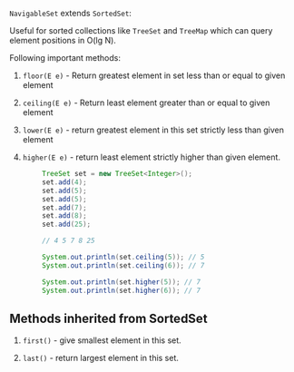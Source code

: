 

`NavigableSet` extends `SortedSet`:

Useful for sorted collections like `TreeSet` and `TreeMap` which can query element positions in O(lg N).

Following important methods:

1. `floor(E e)` - Return greatest element in set less than or equal to given element

2. `ceiling(E e)` - Return least element greater than or equal to given element

3. `lower(E e)` - return greatest element in this set strictly less than given element

4. `higher(E e)` - return least element strictly higher than given element.

```java
		TreeSet set = new TreeSet<Integer>();
		set.add(4);
		set.add(5);
		set.add(5);
		set.add(7);
		set.add(8);
		set.add(25);

        // 4 5 7 8 25

		System.out.println(set.ceiling(5)); // 5
		System.out.println(set.ceiling(6)); // 7

		System.out.println(set.higher(5)); // 7
		System.out.println(set.higher(6)); // 7

```

## Methods inherited from SortedSet

1. `first()` - give smallest element in this set.

2. `last()` - return largest element in this set.